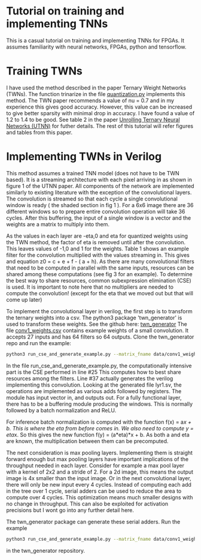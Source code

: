 Tutorial on training and implementing TNNs
==========================================

This is a casual tutorial on training and implementing TNNs for FPGAs.
It assumes familiarity with neural networks, FPGAs, python and tensorflow.

Training TWNs
=============

I have used the method described in the paper Ternary Weight Networks (TWNs).
The function trinarize in the file [quantization.py](https://github.com/da-steve101/radio_modulation/blob/master/train_tnn/quantization.py) implements this method.
The TWN paper recommends a value of nu = 0.7 and in my experience this gives good accuracy.
However, this value can be increased to give better sparsity with minimal drop in accuracy.
I have found a value of 1.2 to 1.4 to be good.
See table 2 in the paper [Unrolling Ternary Neural Networks (UTNN)](https://dl.acm.org/doi/pdf/10.1145/3359983?download=true) for futher details.
The rest of this tutorial will refer figures and tables from this paper.

Implementing TWNs in Verilog
============================

This method assumes a trained TNN model (does not have to be TWN based).
It is a streaming architecture with each pixel arriving in as shown in figure 1 of the UTNN paper.
All components of the network are implemented similarly to existing literature with the exception of the convolutional layers.
The convolution is streamed so that each cycle a single convolutional window is ready ( the shaded section in fig 1 ).
For a 6x6 image there are 36 different windows so to prepare entire convolution operation will take 36 cycles.
After this buffering, the input of a single window is a vector and the weights are a matrix to multiply into them.

As the values in each layer are -eta,0 and eta for quantized weights using the TWN method, the factor of eta is removed until after the convolution.
This leaves values of -1,0 and 1 for the weights.
Table 1 shows an example filter for the convolution multiplied with the values streaming in.
This gives and equation z0 = c + e + f - ( a + h).
As there are many convolutional filters that need to be computed in parallel with the same inputs, resources can be shared among these computations (see fig 3 for an example).
To determine the best way to share resources, common subexpression elimination (CSE) is used.
It is important to note here that no multipliers are needed to compute the convolution! (except for the eta that we moved out but that will come up later)

To implement the convolutional layer in verilog, the first step is to transform the ternary weights into a csv.
The python3 package 'twn_generator' is used to transform these weights. See the github here: [twn_generator](https://github.com/da-steve101/twn_generator)
The file [conv1_weights.csv](https://github.com/da-steve101/twn_generator/blob/master/data/conv1_weights.csv) contains example weights of a small convolution.
It accepts 27 inputs and has 64 filters so 64 outputs.
Clone the twn_generator repo and run the example:
```bash
python3 run_cse_and_generate_example.py --matrix_fname data/conv1_weights.csv --cse_fname data/conv1_tern_op_list.csv --module_name lyr1 --BW_in 16
```
In the file run_cse_and_generate_example.py, the computationally intensive part is the CSE performed in line #25
This computes how to best share resources among the filters.
Line #37 actually generates the verilog implementing this convolution.
Looking at the generated file lyr1.sv, the operations are implemented as various adds followed by registers.
The module has input vector in, and outputs out.
For a fully functional layer, there has to be a buffering module producing the windows.
This is normally followed by a batch normalization and ReLU.

For inference batch normalization is computed with the function f(x) = a*x + b. This is where the eta from before comes in.
We also need to compute y = eta*x. So this gives the new function f(y) = (a*eta)*x + b. As both a and eta are known, the multiplication between them can be precomputed.

The next consideration is max pooling layers. Implementing them is straight forward enough but max pooling layers have important implications of the throughput needed in each layer. Consider for example a max pool layer with a kernel of 2x2 and a stride of 2.
For a 2d image, this means the output image is 4x smaller than the input image. Or in the next convolutional layer, there will only be new input every 4 cycles. Instead of computing each add in the tree over 1 cycle, serial adders can be used to reduce the area to compute over 4 cycles. This optimization means much smaller designs with no change in throughput. This can also be exploited for activation precisions but I wont go into any further detail here.

The twn_generator package can generate these serial adders. Run the example
```bash
python3 run_cse_and_generate_example.py --matrix_fname data/conv1_weights.csv --cse_fname data/conv1_tern_op_list.csv --module_name lyr1_serial --BW_in 4 --serial
```
in the twn_generator repository.


